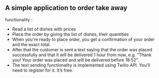 


**A simple application to order take away**
-----


  functionality :
  * Read a list of dishes with prices
  * Place the order by giving the list of dishes, their quantities
  * When you're ready to place order, you get a confirmation of  your order and the exact total.
  * After that the customer is sent a text saying that the order was placed successfully and that it will be delivered 1 hour from now, e.g. "Thank you! Your order was placed and will be delivered before 18:52".
  * The text sending functionality is implemented using Twilio API. You'll need to register for it. It’s free.
